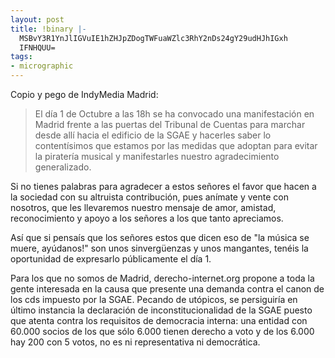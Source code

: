 ```yaml
---
layout: post
title: !binary |-
  MSBvY3R1YnJlIGVuIE1hZHJpZDogTWFuaWZlc3RhY2nDs24gY29udHJhIGxh
  IFNHQUU=
tags:
- micrographic
---
```

Copio y pego de IndyMedia Madrid:

<blockquote>El día 1 de Octubre a las 18h se ha convocado una manifestación en Madrid frente a las puertas del Tribunal de Cuentas para marchar desde allí hacia el edificio de la SGAE y hacerles saber lo contentísimos que estamos por las medidas que adoptan para evitar la piratería musical y manifestarles nuestro agradecimiento generalizado.</blockquote>

Si no tienes palabras para agradecer a estos señores el favor que hacen a la sociedad con su altruista contribución, pues anímate y vente con nosotros, que les llevaremos nuestro mensaje de amor, amistad, reconocimiento y apoyo a los señores a los que tanto apreciamos.


Así que si pensaís que los señores estos que dicen eso de "la música se muere, ayúdanos!" son unos sinvergüenzas y unos mangantes, tenéis la oportunidad de expresarlo públicamente el día 1.

Para los que no somos de Madrid, derecho-internet.org propone a toda la gente interesada en la causa que presente una demanda contra el canon de los cds impuesto por la SGAE. Pecando de utópicos, se persiguiría en último instancia la declaración de inconstitucionalidad de la SGAE puesto que atenta contra los requisitos de democracia interna: una entidad con 60.000 socios de los que sólo 6.000 tienen derecho a voto y de los 6.000 hay 200 con 5 votos, no es ni representativa ni democrática.
